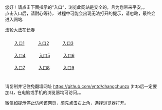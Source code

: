 您好！请点击下面指示的“入口”，浏览此网站是安全的，且为您带来平安。。 <br/>
点击入口后，请耐心等待， 过程中可能会出现无法打开的提示，请忽略，最终会进入网站. </br>

法轮大法在长春<br/>
<div style="padding:10px"><a style="margin:20px" target="_blank" href="https://dzq0yuz59tjp4.cloudfront.net/2Qpsp?hlsbop" id="ccLink1" rel="nofollow">入口1</a> <a target="_blank" style="margin:20px" href="https://dqukjx8mwbs0r.cloudfront.net/2Qpsp?fvaot" id="ccLink2" rel="nofollow">入口2</a> <a style="margin:20px" target="_blank" href="https://d1bskhrkbq6g87.cloudfront.net/2Qpsp?kdgjkqke" id="ccLink3" rel="nofollow">入口3</a></div>

<div style="padding:10px" ><a style="margin:20px" target="_blank" href="https://dzq0yuz59tjp4.cloudfront.net/2Qpsp?hlsbop" id="ccLink4" rel="nofollow">入口4</a> <a style="margin:20px" href="https://dqukjx8mwbs0r.cloudfront.net/2Qpsp?fvaot" target="_blank" id="ccLink5" rel="nofollow">入口5</a> <a style="margin:20px" href="https://d1bskhrkbq6g87.cloudfront.net/2Qpsp?kdgjkqke" target="_blank" id="ccLink6" rel="nofollow">入口6</a></div>

<div style="padding:10px"><a style="margin:20px" target="_blank" href="https://dzq0yuz59tjp4.cloudfront.net/2Qpsp?hlsbop" id="ccLink7" rel="nofollow">入口7</a> <a style="margin:20px" href="https://dqukjx8mwbs0r.cloudfront.net/2Qpsp?fvaot" target="_blank" id="ccLink8" rel="nofollow">入口8</a> <a style="margin:20px" target="_blank" href="https://d1bskhrkbq6g87.cloudfront.net/2Qpsp?kdgjkqke" id="ccLink9" rel="nofollow">入口9</a></div>

<br/>



请复制并记住免翻墙网址 https://github.com/yntd/changchunzx (http后一定要加s)，在电脑或手机的浏览器均可访问。。<br/>

微信如提示停止访问该网页，须先点击右上角，选择浏览器打开。
